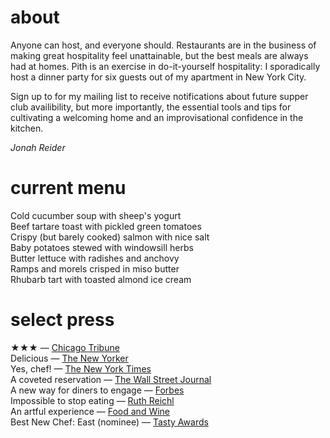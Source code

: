 # about

Anyone can host, and everyone should. Restaurants are in the business of making great hospitality feel unattainable, but the best meals are always had at homes. Pith is an exercise in do-it-yourself hospitality: I sporadically host a dinner party for six guests out of my apartment in New York City.

Sign up to for my mailing list to receive notifications about future supper club availibility, but more importantly, the essential tools and tips for cultivating a welcoming home and an improvisational confidence in the kitchen. 

_Jonah Reider_

# current menu      
Cold cucumber soup with sheep's yogurt   
Beef tartare toast with pickled green tomatoes     
Crispy (but barely cooked) salmon with nice salt  
Baby potatoes stewed with windowsill herbs            
Butter lettuce with radishes and anchovy   
Ramps and morels crisped in miso butter    
Rhubarb tart with toasted almond ice cream  
 
# select press

★★★ — [Chicago Tribune](http://www.chicagotribune.com/dining/restaurants/ct-review-intro-jonah-reider-food-0928-20160924-column.html)   
Delicious — [The New Yorker](http://www.newyorker.com/magazine/2017/05/22/pith-graduates-from-the-dorm)    
Yes, chef! — [The New York Times](https://www.nytimes.com/2017/04/20/style/jonah-reider-pith-supper-club.html)    
A coveted reservation — [The Wall Street Journal](http://www.wsj.com/articles/for-columbia-student-entrepreneur-dorm-restaurant-is-just-the-first-course-1454113319)    
A new way for diners to engage — [Forbes](http://www.forbes.com/sites/eveturowpaul/2016/09/09/what-happens-when-the-dorm-room-chef-graduates/)    
Impossible to stop eating — [Ruth Reichl](http://ruthreichl.com/2016/04/a-pithy-meal.html/)    
An artful experience — [Food and Wine](http://www.foodandwine.com/chefs/why-these-chefs-are-creating-alternative-restaurant)   
Best New Chef: East (nominee) — [Tasty Awards]()
